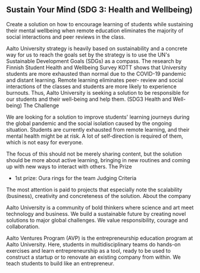 ## Sustain Your Mind (SDG 3: Health and Wellbeing)
Create a solution on how to encourage learning of students while sustaining their mental wellbeing when remote education eliminates the majority of social interactions and peer reviews in the class.

Aalto University strategy is heavily based on sustainability and a concrete way for us to reach the goals set by the strategy is to use the UN's Sustainable Development Goals (SDGs) as a compass. The research by Finnish Student Health and Wellbeing Survey KOTT shows that University students are more exhausted than normal due to the COVID-19 pandemic and distant learning. Remote learning eliminates peer- review and social interactions of the classes and students are more likely to experience burnouts. Thus, Aalto University is seeking a solution to be responsible for our students and their well-being and help them. (SDG3 Health and Well-being)
The Challenge

We are looking for a solution to improve students' learning journeys during the global pandemic and the social isolation caused by the ongoing situation. Students are currently exhausted from remote learning, and their mental health might be at risk. A lot of self-direction is required of them, which is not easy for everyone.

The focus of this should not be merely sharing content, but the solution should be more about active learning, bringing in new routines and coming up with new ways to interact with others.
The Prize

- 1st prize: Oura rings for the team
Judging Criteria

The most attention is paid to projects that especially note the scalability (business), creativity and concreteness of the solution.
About the company

Aalto University is a community of bold thinkers where science and art meet technology and business. We build a sustainable future by creating novel solutions to major global challenges. We value responsibility, courage and collaboration.

Aalto Ventures Program (AVP) is the entrepreneurship education program at Aalto University. Here, students in multidisciplinary teams do hands-on exercises and learn entrepreneurship as a tool, ready to be used to construct a startup or to renovate an existing company from within. We teach students to build like an entrepreneur.
